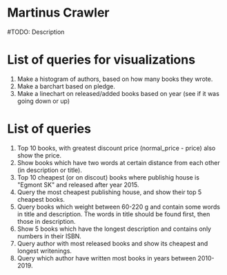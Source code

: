 # Martinus Crawler

#TODO: Description


# List of queries for visualizations
1. Make a histogram of authors, based on how many books they wrote.
2. Make a barchart based on pledge.
3. Make a linechart on released/added books based on year (see if it was going down or up)

# List of queries
1. Top 10 books, with greatest discount price (normal_price - price) also show the price.
2. Show books which have two words at certain distance from each other (in description or title).
3. Top 10 cheapest (or on discout) books where publishig house is "Egmont SK" and released after year 2015.
4. Query the most cheapest publishing house, and show their top 5 cheapest books.
5. Query books which weight between 60-220 g and contain some words in title and description. The words in title should be found first, then those in description.
6. Show 5 books which have the longest description and contains only numbers in their ISBN.
7. Query author with most released books and show its cheapest and longest writenings.
8. Query which author have written most books in years between 2010-2019.